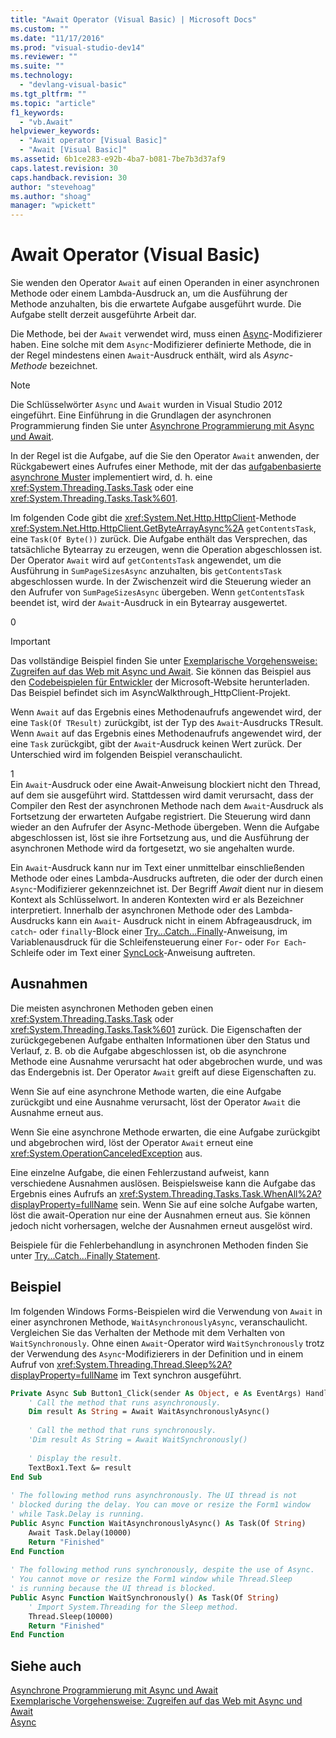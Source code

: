 ```yaml
---
title: "Await Operator (Visual Basic) | Microsoft Docs"
ms.custom: ""
ms.date: "11/17/2016"
ms.prod: "visual-studio-dev14"
ms.reviewer: ""
ms.suite: ""
ms.technology: 
  - "devlang-visual-basic"
ms.tgt_pltfrm: ""
ms.topic: "article"
f1_keywords: 
  - "vb.Await"
helpviewer_keywords: 
  - "Await operator [Visual Basic]"
  - "Await [Visual Basic]"
ms.assetid: 6b1ce283-e92b-4ba7-b081-7be7b3d37af9
caps.latest.revision: 30
caps.handback.revision: 30
author: "stevehoag"
ms.author: "shoag"
manager: "wpickett"
---
```

# Await Operator (Visual Basic)
Sie wenden den Operator `Await` auf einen Operanden in einer asynchronen Methode oder einem Lambda\-Ausdruck an, um die Ausführung der Methode anzuhalten, bis die erwartete Aufgabe ausgeführt wurde.  Die Aufgabe stellt derzeit ausgeführte Arbeit dar.  
  
 Die Methode, bei der `Await` verwendet wird, muss einen [Async](../../../visual-basic/language-reference/modifiers/async.md)\-Modifizierer haben.  Eine solche mit dem `Async`\-Modifizierer definierte Methode, die in der Regel mindestens einen `Await`\-Ausdruck enthält, wird als *Async\-Methode* bezeichnet.  
  
> [!NOTE]
>  Die Schlüsselwörter `Async` und `Await` wurden in Visual Studio 2012 eingeführt.  Eine Einführung in die Grundlagen der asynchronen Programmierung finden Sie unter [Asynchrone Programmierung mit Async und Await](../Topic/Asynchronous%20Programming%20with%20Async%20and%20Await%20\(C%23%20and%20Visual%20Basic\).md).  
  
 In der Regel ist die Aufgabe, auf die Sie den Operator `Await` anwenden, der Rückgabewert eines Aufrufes einer Methode, mit der das [aufgabenbasierte asynchrone Muster](http://go.microsoft.com/fwlink/?LinkId=204847) implementiert wird, d. h. eine <xref:System.Threading.Tasks.Task> oder eine <xref:System.Threading.Tasks.Task%601>.  
  
 Im folgenden Code gibt die <xref:System.Net.Http.HttpClient>\-Methode <xref:System.Net.Http.HttpClient.GetByteArrayAsync%2A> `getContentsTask`, eine `Task(Of Byte())` zurück.  Die Aufgabe enthält das Versprechen, das tatsächliche Bytearray zu erzeugen, wenn die Operation abgeschlossen ist.  Der Operator `Await` wird auf `getContentsTask` angewendet, um die Ausführung in `SumPageSizesAsync` anzuhalten, bis `getContentsTask` abgeschlossen wurde.  In der Zwischenzeit wird die Steuerung wieder an den Aufrufer von `SumPageSizesAsync` übergeben.  Wenn `getContentsTask` beendet ist, wird der `Await`\-Ausdruck in ein Bytearray ausgewertet.  
  
<CodeContentPlaceHolder>0</CodeContentPlaceHolder>  
> [!IMPORTANT]
>  Das vollständige Beispiel finden Sie unter [Exemplarische Vorgehensweise: Zugreifen auf das Web mit Async und Await](../Topic/Walkthrough:%20Accessing%20the%20Web%20by%20Using%20Async%20and%20Await%20\(C%23%20and%20Visual%20Basic\).md).  Sie können das Beispiel aus den [Codebeispielen für Entwickler](http://go.microsoft.com/fwlink/?LinkID=255191&clcid=0x409) der Microsoft\-Website herunterladen.  Das Beispiel befindet sich im AsyncWalkthrough\_HttpClient\-Projekt.  
  
 Wenn `Await` auf das Ergebnis eines Methodenaufrufs angewendet wird, der eine `Task(Of TResult)` zurückgibt, ist der Typ des `Await`\-Ausdrucks TResult.  Wenn `Await` auf das Ergebnis eines Methodenaufrufs angewendet wird, der eine `Task` zurückgibt, gibt der `Await`\-Ausdruck keinen Wert zurück.  Der Unterschied wird im folgenden Beispiel veranschaulicht.  
  
<CodeContentPlaceHolder>1</CodeContentPlaceHolder>  
 Ein `Await`\-Ausdruck oder eine Await\-Anweisung blockiert nicht den Thread, auf dem sie ausgeführt wird.  Stattdessen wird damit verursacht, dass der Compiler den Rest der asynchronen Methode nach dem `Await`\-Ausdruck als Fortsetzung der erwarteten Aufgabe registriert.  Die Steuerung wird dann wieder an den Aufrufer der Async\-Methode übergeben.  Wenn die Aufgabe abgeschlossen ist, löst sie ihre Fortsetzung aus, und die Ausführung der asynchronen Methode wird da fortgesetzt, wo sie angehalten wurde.  
  
 Ein `Await`\-Ausdruck kann nur im Text einer unmittelbar einschließenden Methode oder eines Lambda\-Ausdrucks auftreten, die oder der durch einen `Async`\-Modifizierer gekennzeichnet ist.  Der Begriff *Await* dient nur in diesem Kontext als Schlüsselwort.  In anderen Kontexten wird er als Bezeichner interpretiert.  Innerhalb der asynchronen Methode oder des Lambda\-Ausdrucks kann ein `Await`\- Ausdruck nicht in einem Abfrageausdruck, im `catch`\- oder `finally`\-Block einer [Try...Catch...Finally](../../../visual-basic/language-reference/statements/try-catch-finally-statement.md)\-Anweisung, im Variablenausdruck für die Schleifensteuerung einer `For`\- oder `For Each`\-Schleife oder im Text einer [SyncLock](../../../visual-basic/language-reference/statements/synclock-statement.md)\-Anweisung auftreten.  
  
## Ausnahmen  
 Die meisten asynchronen Methoden geben einen <xref:System.Threading.Tasks.Task> oder <xref:System.Threading.Tasks.Task%601> zurück.  Die Eigenschaften der zurückgegebenen Aufgabe enthalten Informationen über den Status und Verlauf, z. B. ob die Aufgabe abgeschlossen ist, ob die asynchrone Methode eine Ausnahme verursacht hat oder abgebrochen wurde, und was das Endergebnis ist.  Der Operator `Await` greift auf diese Eigenschaften zu.  
  
 Wenn Sie auf eine asynchrone Methode warten, die eine Aufgabe zurückgibt und eine Ausnahme verursacht, löst der Operator `Await` die Ausnahme erneut aus.  
  
 Wenn Sie eine asynchrone Methode erwarten, die eine Aufgabe zurückgibt und abgebrochen wird, löst der Operator `Await` erneut eine <xref:System.OperationCanceledException> aus.  
  
 Eine einzelne Aufgabe, die einen Fehlerzustand aufweist, kann verschiedene Ausnahmen auslösen.  Beispielsweise kann die Aufgabe das Ergebnis eines Aufrufs an <xref:System.Threading.Tasks.Task.WhenAll%2A?displayProperty=fullName> sein.  Wenn Sie auf eine solche Aufgabe warten, löst die await\-Operation nur eine der Ausnahmen erneut aus.  Sie können jedoch nicht vorhersagen, welche der Ausnahmen erneut ausgelöst wird.  
  
 Beispiele für die Fehlerbehandlung in asynchronen Methoden finden Sie unter [Try...Catch...Finally Statement](../../../visual-basic/language-reference/statements/try-catch-finally-statement.md).  
  
## Beispiel  
 Im folgenden Windows Forms\-Beispielen wird die Verwendung von `Await` in einer asynchronen Methode, `WaitAsynchronouslyAsync`, veranschaulicht.  Vergleichen Sie das Verhalten der Methode mit dem Verhalten von `WaitSynchronously`.  Ohne einen `Await`\-Operator wird `WaitSynchronously` trotz der Verwendung des `Async`\-Modifizierers in der Definition und in einem Aufruf von <xref:System.Threading.Thread.Sleep%2A?displayProperty=fullName> im Text synchron ausgeführt.  
  
```vb  
Private Async Sub Button1_Click(sender As Object, e As EventArgs) Handles Button1.Click  
    ' Call the method that runs asynchronously.  
    Dim result As String = Await WaitAsynchronouslyAsync()  
  
    ' Call the method that runs synchronously.  
    'Dim result As String = Await WaitSynchronously()  
  
    ' Display the result.  
    TextBox1.Text &= result  
End Sub  
  
' The following method runs asynchronously. The UI thread is not  
' blocked during the delay. You can move or resize the Form1 window   
' while Task.Delay is running.  
Public Async Function WaitAsynchronouslyAsync() As Task(Of String)  
    Await Task.Delay(10000)  
    Return "Finished"  
End Function  
  
' The following method runs synchronously, despite the use of Async.  
' You cannot move or resize the Form1 window while Thread.Sleep  
' is running because the UI thread is blocked.  
Public Async Function WaitSynchronously() As Task(Of String)  
    ' Import System.Threading for the Sleep method.  
    Thread.Sleep(10000)  
    Return "Finished"  
End Function  
```  
  
## Siehe auch  
 [Asynchrone Programmierung mit Async und Await](../Topic/Asynchronous%20Programming%20with%20Async%20and%20Await%20\(C%23%20and%20Visual%20Basic\).md)   
 [Exemplarische Vorgehensweise: Zugreifen auf das Web mit Async und Await](../Topic/Walkthrough:%20Accessing%20the%20Web%20by%20Using%20Async%20and%20Await%20\(C%23%20and%20Visual%20Basic\).md)   
 [Async](../../../visual-basic/language-reference/modifiers/async.md)